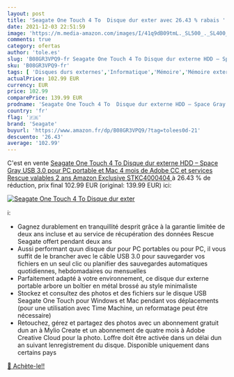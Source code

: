 ```yaml
---
layout: post
title: 'Seagate One Touch 4 To  Disque dur exter avec 26.43 % rabais '
date: 2021-12-03 22:51:59
image: 'https://m.media-amazon.com/images/I/41q9dB09tmL._SL500_._SL400_.jpg'
comments: true
category: ofertas
author: 'tole.es'
slug: 'B08GR3VPQ9-fr Seagate One Touch 4 To Disque dur externe HDD – Space Gray...'
sku: 'B08GR3VPQ9-fr'
tags: [ 'Disques durs externes','Informatique','Mémoire','Mémoire externe','seagate', ]
actualPrice: 102.99 EUR
currency: EUR
price: 102.99
comparePrice: 139.99 EUR
prodname: 'Seagate One Touch 4 To  Disque dur externe HDD – Space Gray  USB 3.0  pour PC portable et Mac  4 mois de Adobe CC  et services Rescue valables 2 ans  Amazon Exclusive  STKC4000404 '
country: 'fr'
flag: '🇫🇷'
brand: 'Seagate'
buyurl: 'https://www.amazon.fr/dp/B08GR3VPQ9/?tag=tolees0d-21'
descuento: '26.43'
average: '102.99'
---
```


C'est en vente [Seagate One Touch 4 To  Disque dur externe HDD – Space Gray  USB 3.0  pour PC portable et Mac  4 mois de Adobe CC  et services Rescue valables 2 ans  Amazon Exclusive  STKC4000404 ](https://www.amazon.fr/dp/B08GR3VPQ9/?tag=tolees0d-21)  à  26.43 % de réduction, prix final  102.99 EUR (original: 139.99 EUR) ici:

[![Seagate One Touch 4 To  Disque dur exter](https://m.media-amazon.com/images/I/41q9dB09tmL._SL500_._SL400_.jpg)](https://www.amazon.fr/dp/B08GR3VPQ9/?tag=tolees0d-21)

ℹ️:

- Gagnez durablement en tranquillité desprit grâce à la garantie limitée de deux ans incluse et au service de récupération des données Rescue Seagate offert pendant deux ans
- Aussi performant quun disque dur pour PC portables ou pour PC, il vous suffit de le brancher avec le câble USB 3.0 pour sauvegarder vos fichiers en un seul clic ou planifier des sauvegardes automatiques quotidiennes, hebdomadaires ou mensuelles
- Parfaitement adapté à votre environnement, ce disque dur externe portable arbore un boîtier en métal brossé au style minimaliste
- Stockez et consultez des photos et des fichiers sur le disque USB Seagate One Touch pour Windows et Mac pendant vos déplacements (pour une utilisation avec Time Machine, un reformatage peut être nécessaire)
- Retouchez, gérez et partagez des photos avec un abonnement gratuit dun an à Mylio Create et un abonnement de quatre mois à Adobe Creative Cloud pour la photo. Loffre doit être activée dans un délai dun an suivant lenregistrement du disque. Disponible uniquement dans certains pays

[🛒 Achète-le!!](https://www.amazon.fr/dp/B08GR3VPQ9/?tag=tolees0d-21)

